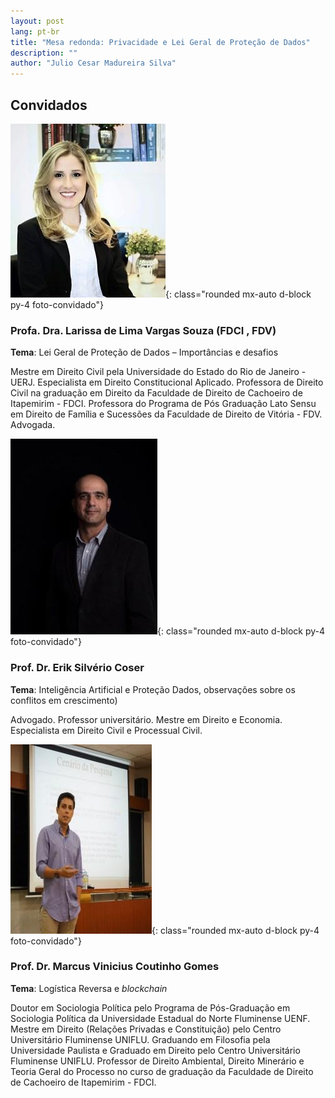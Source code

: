 ```yaml
---
layout: post
lang: pt-br
title: "Mesa redonda: Privacidade e Lei Geral de Proteção de Dados"
description: ""
author: "Julio Cesar Madureira Silva"
---
```


## Convidados

![convidada maria deuceny](/assets/img/posts/mesa-redonda-privacidade-e-lei-geral-de-protecao-de-dados/larissa.jpg){: class="rounded mx-auto d-block py-4 foto-convidado"}

### Profa. Dra. Larissa de Lima Vargas Souza (FDCI , FDV)

**Tema**: Lei Geral de Proteção de Dados – Importâncias e desafios

Mestre em Direito Civil pela Universidade do Estado do Rio de Janeiro - UERJ.
Especialista em Direito Constitucional Aplicado. Professora de Direito Civil na
graduação em Direito da Faculdade de Direito de Cachoeiro de Itapemirim - FDCI.
Professora do Programa de Pós Graduação Lato Sensu em Direito de Família e
Sucessões da Faculdade de Direito de Vitória - FDV. Advogada.

![convidada maria deuceny](/assets/img/posts/mesa-redonda-privacidade-e-lei-geral-de-protecao-de-dados/erik.jpg){: class="rounded mx-auto d-block py-4 foto-convidado"}

### Prof. Dr. Erik Silvério Coser

**Tema**: Inteligência Artificial e Proteção Dados, observações sobre os
conflitos em crescimento)

Advogado. Professor universitário. Mestre em Direito e Economia. Especialista em
Direito Civil e Processual Civil.

![convidada maria deuceny](/assets/img/posts/mesa-redonda-privacidade-e-lei-geral-de-protecao-de-dados/marcus.jpg){: class="rounded mx-auto d-block py-4 foto-convidado"}

### Prof. Dr. Marcus Vinicius Coutinho Gomes

**Tema**: Logística Reversa e _blockchain_

Doutor em Sociologia Política pelo Programa de Pós-Graduação em Sociologia Política da
Universidade Estadual do Norte Fluminense UENF. Mestre em Direito (Relações Privadas e
Constituição) pelo Centro Universitário Fluminense UNIFLU. Graduando em Filosofia pela
Universidade Paulista e Graduado em Direito pelo Centro Universitário Fluminense UNIFLU.
Professor de Direito Ambiental, Direito Minerário e Teoria Geral do Processo no curso de
graduação da Faculdade de Direito de Cachoeiro de Itapemirim - FDCI.